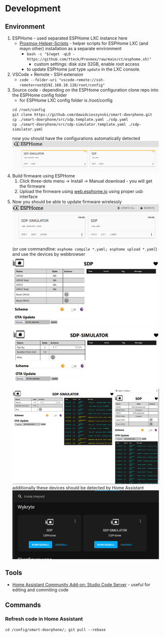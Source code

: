 # Development

## Environment

1.  ESPHome - used separated ESPHome LXC instance here
     - [Proxmox-Helper-Scripts](https://tteck.github.io/Proxmox/) - helper scripts for ESPHome LXC (and mayn other) installation as a separate environment
        - ```bash -c "$(wget -qLO - https://github.com/tteck/Proxmox/raw/main/ct/esphome.sh)"```
          - custom settings: disk size 32GB, enable root access
        - to update ESPHome just type ```update``` in the LXC console.
2. VSCode + Remote - SSH extension
   - ```code --folder-uri "vscode-remote://ssh-remote+root@192.168.10.128/root/config"```
3. Source code - depending on the ESPHome configuration clone repo into the ESPHome config folder
      - for ESPHome LXC config folder is /root/config
      ```
      cd /root/config
      git clone https://github.com/dawidcieszynski/smart-doorphone.git
      cp ./smart-doorphone/src/sdp.template.yaml ./sdp.yaml
      cp ./smart-doorphone/src/sdp-simulator.template.yaml ./sdp-simulator.yaml
      ```
      now you should have the configurations automatically detected
      ![Image](../docs/img/esphome-sdp-projects.png)
4. Build firmware using ESPHome
   1. Click three-dots menu -> Install -> Manual download - you will get the firmware
   2. Upload the firmware using [web.esphome.io](https://web.esphome.io/) using proper usb interface
5. Now you should be able to update firmware wirelessly
    ![Image](../docs/img/esphome-sdp-projects-online.png)
    (or use commandline: ```esphome compile *.yaml; esphome upload *.yaml```)
    and use the devices by webbrowser
    ![Image](../docs/img/sdp-web.png)
    ![Image](../docs/img/sdp-simulator-web.png)
    ![Image](../docs/img/sdp-both.png)
    additionally these devices should be detected by Home Assistant
    ![Image](../docs/img/ha-sdp-detected.png)
## Tools

- [Home Assistant Community Add-on: Studio Code Server](https://github.com/hassio-addons/addon-vscode) - useful for editing and commiting code

## Commands

### Refresh code in Home Assistant

```cd /config/smart-doorphone/; git pull --rebase```

